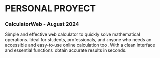 # PERSONAL PROYECT
### CalculatorWeb - August 2024
Simple and effective web calculator to quickly solve mathematical operations. Ideal for students, professionals, and anyone who needs an accessible and easy-to-use online calculation tool. With a clean interface and essential functions, obtain accurate results in seconds.
